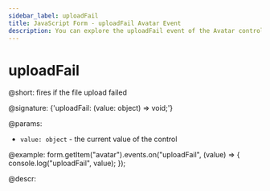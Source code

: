 ```yaml
---
sidebar_label: uploadFail
title: JavaScript Form - uploadFail Avatar Event 
description: You can explore the uploadFail event of the Avatar control of Form in the documentation of the DHTMLX JavaScript UI library. Browse developer guides and API reference, try out code examples and live demos, and download a free 30-day evaluation version of DHTMLX Suite.
---
```


# uploadFail

@short: fires if the file upload failed

@signature: {'uploadFail: (value: object) => void;'}

@params:
- `value: object` - the current value of the control

@example:
form.getItem("avatar").events.on("uploadFail", (value) => {
    console.log("uploadFail", value);
});

@descr: